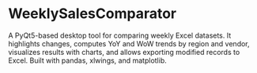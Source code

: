 # WeeklySalesComparator
A PyQt5-based desktop tool for comparing weekly Excel datasets. It highlights changes, computes YoY and WoW trends by region and vendor, visualizes results with charts, and allows exporting modified records to Excel. Built with pandas, xlwings, and matplotlib.
